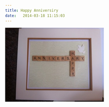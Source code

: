 ```yaml
---
title: Happy Anniversiry
date:   2014-03-18 11:15:03
---
```


![dada-mama-raife-zoom](images/happy-anniversiry-zoom.jpg)
